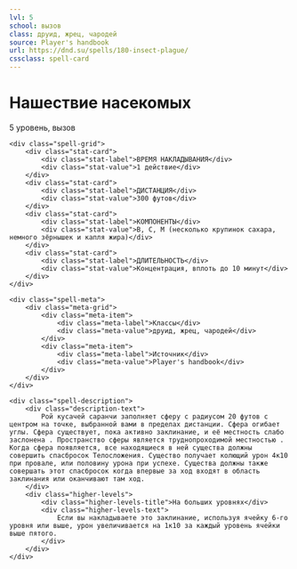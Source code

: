 ```yaml
---
lvl: 5
school: вызов
class: друид, жрец, чародей
source: Player's handbook
url: https://dnd.su/spells/180-insect-plague/
cssclass: spell-card
---
```


<div class="spell-container">
    <div class="spell-header">
        <h1 class="spell-name">Нашествие насекомых</h1>
        <div class="spell-level">5 уровень, вызов</div>
    </div>
    
    <div class="spell-grid">
        <div class="stat-card">
            <div class="stat-label">ВРЕМЯ НАКЛАДЫВАНИЯ</div>
            <div class="stat-value">1 действие</div>
        </div>
        <div class="stat-card">
            <div class="stat-label">ДИСТАНЦИЯ</div>
            <div class="stat-value">300 футов</div>
        </div>
        <div class="stat-card">
            <div class="stat-label">КОМПОНЕНТЫ</div>
            <div class="stat-value">В, С, М (несколько крупинок сахара, немного зёрнышек и капля жира)</div>
        </div>
        <div class="stat-card">
            <div class="stat-label">ДЛИТЕЛЬНОСТЬ</div>
            <div class="stat-value">Концентрация, вплоть до 10 минут</div>
        </div>
    </div>
    
    <div class="spell-meta">
        <div class="meta-grid">
            <div class="meta-item">
                <div class="meta-label">Классы</div>
                <div class="meta-value">друид, жрец, чародей</div>
            </div>
            <div class="meta-item">
                <div class="meta-label">Источник</div>
                <div class="meta-value">Player's handbook</div>
            </div>
        </div>
    </div>
    
    <div class="spell-description">
        <div class="description-text">
            Рой кусачей саранчи заполняет сферу с радиусом 20 футов с центром на точке, выбранной вами в пределах дистанции. Сфера огибает углы. Сфера существует, пока активно заклинание, и её местность слабо заслонена . Пространство сферы является труднопроходимой местностью . Когда сфера появляется, все находящиеся в ней существа должны совершить спасбросок Телосложения. Существо получает колющий урон 4к10 при провале, или половину урона при успехе. Существа должны также совершать этот спасбросок когда впервые за ход входят в область заклинания или оканчивают там ход.
        </div>
        <div class="higher-levels">
            <div class="higher-levels-title">На больших уровнях</div>
            <div class="higher-levels-text">
                Если вы накладываете это заклинание, используя ячейку 6-го уровня или выше, урон увеличивается на 1к10 за каждый уровень ячейки выше пятого.
            </div>
        </div>
    </div>
</div>